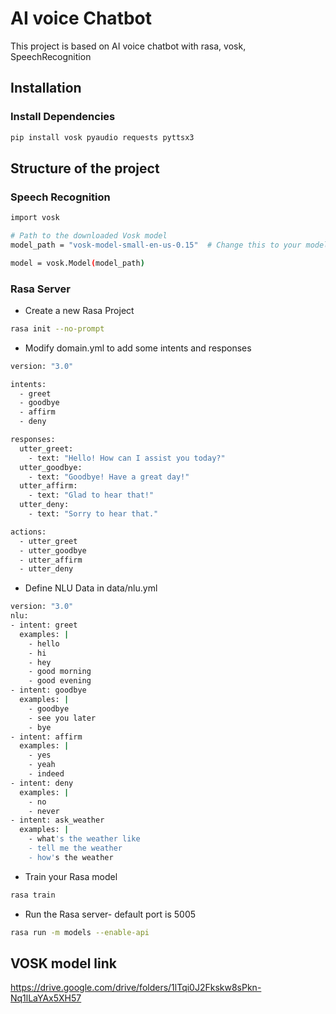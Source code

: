 # AI voice Chatbot

This project is based on AI voice chatbot with rasa, vosk, SpeechRecognition

## Installation

### Install Dependencies

```bash
pip install vosk pyaudio requests pyttsx3
```

## Structure of the project

### Speech Recognition

```bash
import vosk

# Path to the downloaded Vosk model
model_path = "vosk-model-small-en-us-0.15"  # Change this to your model's path

model = vosk.Model(model_path)
```

### Rasa Server

- Create a new Rasa Project

```bash
rasa init --no-prompt
```

- Modify domain.yml to add some intents and responses

```bash
version: "3.0"

intents:
  - greet
  - goodbye
  - affirm
  - deny

responses:
  utter_greet:
    - text: "Hello! How can I assist you today?"
  utter_goodbye:
    - text: "Goodbye! Have a great day!"
  utter_affirm:
    - text: "Glad to hear that!"
  utter_deny:
    - text: "Sorry to hear that."

actions:
  - utter_greet
  - utter_goodbye
  - utter_affirm
  - utter_deny

```

- Define NLU Data in data/nlu.yml

```bash
version: "3.0"
nlu:
- intent: greet
  examples: |
    - hello
    - hi
    - hey
    - good morning
    - good evening
- intent: goodbye
  examples: |
    - goodbye
    - see you later
    - bye
- intent: affirm
  examples: |
    - yes
    - yeah
    - indeed
- intent: deny
  examples: |
    - no
    - never
- intent: ask_weather
  examples: |
    - what's the weather like
    - tell me the weather
    - how's the weather

```

- Train your Rasa model

```bash
rasa train

```

- Run the Rasa server- default port is 5005

```bash
rasa run -m models --enable-api
```

## VOSK model link

https://drive.google.com/drive/folders/1lTqi0J2Fkskw8sPkn-Nq1lLaYAx5XH57
